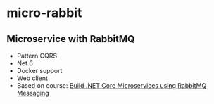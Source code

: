 # micro-rabbit

## Microservice with RabbitMQ

- Pattern CQRS
- Net 6
- Docker support
- Web client
- Based on course: [Build .NET Core Microservices using RabbitMQ Messaging](https://globant.udemy.com/course/getting-started-net-core-microservices-rabbitmq) 
